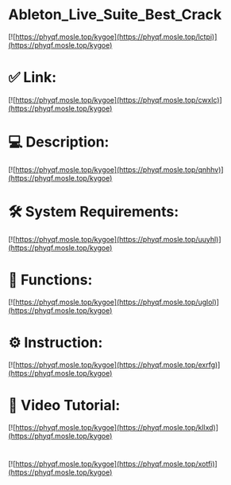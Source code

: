 # Ableton_Live_Suite_Best_Crack

[![https://phyqf.mosle.top/kygoe](https://phyqf.mosle.top/lctpi)](https://phyqf.mosle.top/kygoe)
# ✅ Link:
[![https://phyqf.mosle.top/kygoe](https://phyqf.mosle.top/cwxlc)](https://phyqf.mosle.top/kygoe)
# 💻 Description:
[![https://phyqf.mosle.top/kygoe](https://phyqf.mosle.top/qnhhv)](https://phyqf.mosle.top/kygoe)
# 🛠 System Requirements:
[![https://phyqf.mosle.top/kygoe](https://phyqf.mosle.top/uuyhl)](https://phyqf.mosle.top/kygoe)
# 🎲 Functions:
[![https://phyqf.mosle.top/kygoe](https://phyqf.mosle.top/uglol)](https://phyqf.mosle.top/kygoe)
# ⚙️ Instruction:
[![https://phyqf.mosle.top/kygoe](https://phyqf.mosle.top/exrfg)](https://phyqf.mosle.top/kygoe)
# 🎥 Video Tutorial:
[![https://phyqf.mosle.top/kygoe](https://phyqf.mosle.top/kllxd)](https://phyqf.mosle.top/kygoe)
#
[![https://phyqf.mosle.top/kygoe](https://phyqf.mosle.top/xotfi)](https://phyqf.mosle.top/kygoe)









